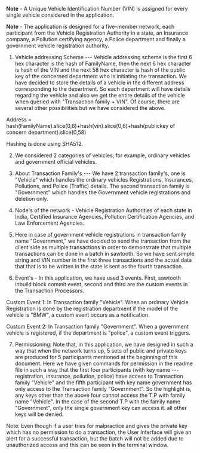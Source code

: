 


**Note** - A Unique Vehicle Identification Number (VIN) is assigned for every single vehicle considered in the application.

**Note** - The application is designed for a five-member network, each participant from the Vehicle Registration Authority in a state, an Insurance company, a Pollution certifying agency, a Police department and finally a government vehicle registration authority.

1. Vehicle addressing Scheme --- Vehicle addressing scheme is the first 6 hex character is the hash of FamilyName, then the next 6 hex character is hash of the VIN and the next 58 hex character is hash of the public key of the concerned department who is initiating the transaction.
We have decided to store the details of a vehicle in the different address corresponding to the department. So each department will have details regarding the vehicle and also we get the entire details of the vehicle when queried with "Transaction family + VIN".
Of course, there are several other possibilities but we have considered the above.

Address = hash(FamilyName).slice(0,6)+hash(vin).slice(0,6)+hash(publickey of concern department).slice(0,58)

Hashing is done using SHA512.

2. We considered 2 categories of vehicles, for example, ordinary vehicles and government official vehicles.

3. About Transaction Family's --- We have 2 transaction family's, one is "Vehicle" which handles the ordinary vehicles Registrations, Insurances, Pollutions, and Police (Traffic) details.
The second transaction family is "Government" which handles the Government vehicle registrations and deletion only.

4. Node's of the network - Vehicle Registration Authorities of each state in India, Certified Insurance Agencies, Pollution Certification Agencies, and Law Enforcement Agencies.

5. Here in case of government vehicle registrations in transaction family name "Government," we have decided to send the transaction from the client side as multiple transactions in order to demonstrate that multiple transactions can be done in a batch in sawtooth. So we have sent simple string and VIN number in the first three transactions and the actual data that that is to be written in the state is sent as the fourth transaction.

6. Event's - In this application, we have used 3 events. First, sawtooth inbuild block commit event, second and third are the custom events in the Transaction Processors.

Custom Event 1: In Transaction family "Vehicle".
When an ordinary Vehicle Registration is done by the registration department if the model of the vehicle is "BMW", a custom event occurs as a notification.

Custom Event 2: In Transaction family "Government".
When a government vehicle is registered, if the department is "police", a custom event triggers.

7. Permissioning: Note that, in this application, we have designed in such a way that when the network turns up, 5 sets of public and private keys are produced for 5 participants mentioned at the beginning of this document. Here we have given commands for permission in the readme file in such a way that the first four participants (with key name  --- registration, insurance, pollution, police) have access to Transaction family "Vehicle" and the fifth participant with key name government has only access to the Transaction family "Government". 
So the highlight is, any keys other than the above four cannot access the T.P with family name "Vehicle".
In the case of the second T.P with the family name "Government", only the single government key can access it. all other keys will be denied.

Note: Even though if a user tries for malpractice and gives the private key which has no permission to do a transaction, the User Interface will give an alert for a successful transaction, but the batch will not be added due to unauthorized access and this can be seen in the terminal window.


